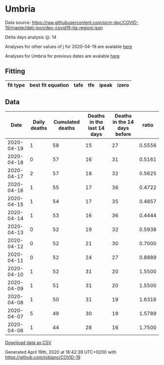 # Umbria

Data source: https://raw.githubusercontent.com/pcm-dpc/COVID-19/master/dati-json/dpc-covid19-ita-regioni.json

Delta days analysis (j): 14

Analyses for other values of j for 2020-04-19 are avalable [here](../2020-04-19/README.md)

Analyses for Umbria for previous dates are avalable [here](../README.md)

## Fitting 
|fit type|best fit equation|tafe|tfe|ipeak|izero|
|-------|-----|--------|------|---|---|

## Data
|Date|Daily deaths|Cumulated deaths|Deaths in the last 14 days|Deaths in the 14 days before|ratio|
|----|----------|-----------|-------|--------------------|-----|
|2020-04-19|1|58|15|27|0.5556|
|2020-04-18|0|57|16|31|0.5161|
|2020-04-17|2|57|18|32|0.5625|
|2020-04-16|1|55|17|36|0.4722|
|2020-04-15|1|54|17|35|0.4857|
|2020-04-14|1|53|16|36|0.4444|
|2020-04-13|0|52|19|32|0.5938|
|2020-04-12|0|52|21|30|0.7000|
|2020-04-11|0|52|24|27|0.8889|
|2020-04-10|1|52|31|20|1.5500|
|2020-04-09|1|51|31|20|1.5500|
|2020-04-08|1|50|31|19|1.6316|
|2020-04-07|5|49|30|19|1.5789|
|2020-04-06|1|44|28|16|1.7500|

[Download data as CSV](COVID-19_umbria_j14_2020-04-19.csv)

Generated April 19th, 2020 at 18:42:39 UTC+0200 with https://github.com/robianc/COVID-19
